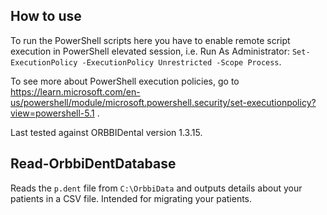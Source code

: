## How to use
To run the PowerShell scripts here you have to enable remote script execution in PowerShell elevated session, i.e. Run As Administrator:
`Set-ExecutionPolicy -ExecutionPolicy Unrestricted -Scope Process`.

To see more about PowerShell execution policies, go to https://learn.microsoft.com/en-us/powershell/module/microsoft.powershell.security/set-executionpolicy?view=powershell-5.1 .

Last tested against ORBBIDental version 1.3.15.

## Read-OrbbiDentDatabase
Reads the `p.dent` file from `C:\OrbbiData` and outputs details about your patients in a CSV file. Intended for migrating your patients.
